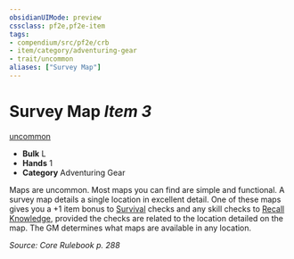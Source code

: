 ```yaml
---
obsidianUIMode: preview
cssclass: pf2e,pf2e-item
tags:
- compendium/src/pf2e/crb
- item/category/adventuring-gear
- trait/uncommon
aliases: ["Survey Map"]
---
```

# Survey Map *Item 3*  
[uncommon](rules/traits/uncommon.md "Uncommon Rarity Trait")  

- **Bulk** L
- **Hands** 1
- **Category** Adventuring Gear

Maps are uncommon. Most maps you can find are simple and functional. A survey map details a single location in excellent detail. One of these maps gives you a +1 item bonus to [Survival](compendium/skills.md#Survival) checks and any skill checks to [Recall Knowledge](rules/actions/recall-knowledge.md), provided the checks are related to the location detailed on the map. The GM determines what maps are available in any location.

*Source: Core Rulebook p. 288*